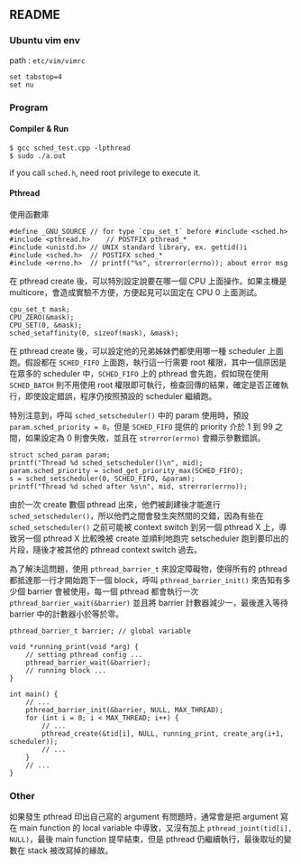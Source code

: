 ## README ##

### Ubuntu vim env ###

path : `etc/vim/vimrc`

```
set tabstop=4
set nu
```

### Program ###

#### Compiler & Run ####

```
$ gcc sched_test.cpp -lpthread
$ sudo ./a.out
```

if you call `sched.h`, need root privilege to execute it.

#### Pthread ####


使用函數庫

```
#define _GNU_SOURCE	// for type `cpu_set_t` before #include <sched.h>
#include <pthread.h>	// POSTFIX pthread_*
#include <unistd.h>	// UNIX standard library, ex. gettid()i
#include <sched.h>	// POSTIFX sched_*
#include <errno.h>	// printf("%s", strerror(errno)); about error msg
```

在 pthread create 後，可以特別設定說要在哪一個 CPU 上面操作。如果主機是 multicore，會造成實驗不方便，方便起見可以固定在 CPU 0 上面測試。

```
cpu_set_t mask;
CPU_ZERO(&mask);
CPU_SET(0, &mask);
sched_setaffinity(0, sizeof(mask), &mask);
```

在 pthread create 後，可以設定他的兄弟姊妹們都使用哪一種 scheduler 上面跑。假設都在 `SCHED_FIFO` 上面跑，執行這一行需要 root 權限，其中一個原因是在眾多的 scheduler 中，`SCHED_FIFO` 上的 pthread 會先跑，假如現在使用 `SCHED_BATCH` 則不用使用 root 權限即可執行，檢查回傳的結果，確定是否正確執行，即使設定錯誤，程序仍按照預設的 scheduler 繼續跑。

特別注意到，呼叫 `sched_setscheduler()` 中的 param 使用時，預設 `param.sched_priority = 0`，但是 `SCHED_FIFO` 提供的 priority 介於 1 到 99 之間，如果設定為 0 則會失敗，並且在 `strerror(errno)` 會顯示參數錯誤。

```
struct sched_param param;
printf("Thread %d sched_setscheduler()\n", mid);
param.sched_priority = sched_get_priority_max(SCHED_FIFO);
s = sched_setscheduler(0, SCHED_FIFO, &param);
printf("Thread %d sched after %s\n", mid, strerror(errno));
```

由於一次 create 數個 pthread 出來，他們被創建後才能進行 `sched_setscheduler()`，所以他們之間會發生突然間的交錯，因為有些在 `sched_setscheduler()` 之前可能被 context switch 到另一個 pthread X 上，導致另一個 pthread X 比較晚被 create 並順利地跑完 setscheduler 跑到要印出的片段，隨後才被其他的 pthread context switch 過去。

為了解決這問題，使用 `pthread_barrier_t` 來設定障礙物，使得所有的 pthread 都抵達那一行才開始跑下一個 block，呼叫 `pthread_barrier_init()` 來告知有多少個 barrier 會被使用，每一個 pthread 都會執行一次 `pthread_barrier_wait(&barrier)` 並且將 barrier 計數器減少一，最後進入等待 barrier 中的計數器小於等於零。

```
pthread_barrier_t barrier; // global variable

void *running_print(void *arg) {
	// setting pthread config ...
	pthread_barrier_wait(&barrier);
	// running block ...
}

int main() {
	// ...
	pthread_barrier_init(&barrier, NULL, MAX_THREAD);
	for (int i = 0; i < MAX_THREAD; i++) {
        // ...
        pthread_create(&tid[i], NULL, running_print, create_arg(i+1, scheduler));
        // ...
    }
    // ...
}
```

### Other ####

如果發生 pthread 印出自己寫的 argument 有問題時，通常會是把 argument 寫在 main function 的 local variable 中導致，又沒有加上 `pthread_joint(tid[i], NULL)`，最後 main function 提早結束，但是 pthread 仍繼續執行，最後取址的變數在 stack 被改寫掉的緣故。

